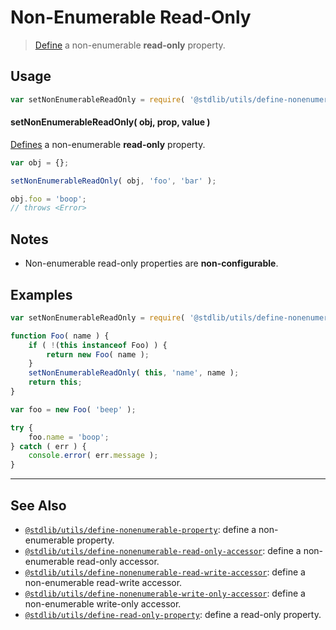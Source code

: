 <!--

@license Apache-2.0

Copyright (c) 2018 The Stdlib Authors.

Licensed under the Apache License, Version 2.0 (the "License");
you may not use this file except in compliance with the License.
You may obtain a copy of the License at

   http://www.apache.org/licenses/LICENSE-2.0

Unless required by applicable law or agreed to in writing, software
distributed under the License is distributed on an "AS IS" BASIS,
WITHOUT WARRANTIES OR CONDITIONS OF ANY KIND, either express or implied.
See the License for the specific language governing permissions and
limitations under the License.

-->

# Non-Enumerable Read-Only

> [Define][@stdlib/utils/define-property] a non-enumerable **read-only** property.

<section class="usage">

## Usage

```javascript
var setNonEnumerableReadOnly = require( '@stdlib/utils/define-nonenumerable-read-only-property' );
```

#### setNonEnumerableReadOnly( obj, prop, value )

[Defines][@stdlib/utils/define-property] a non-enumerable **read-only** property.

<!-- run throws: true -->

```javascript
var obj = {};

setNonEnumerableReadOnly( obj, 'foo', 'bar' );

obj.foo = 'boop';
// throws <Error>
```

</section>

<!-- /.usage -->

<section class="notes">
    
## Notes

-   Non-enumerable read-only properties are **non-configurable**.

</section>

<!-- /.notes -->

<section class="examples">

## Examples

<!-- eslint no-undef: "error" -->

```javascript
var setNonEnumerableReadOnly = require( '@stdlib/utils/define-nonenumerable-read-only-property' );

function Foo( name ) {
    if ( !(this instanceof Foo) ) {
        return new Foo( name );
    }
    setNonEnumerableReadOnly( this, 'name', name );
    return this;
}

var foo = new Foo( 'beep' );

try {
    foo.name = 'boop';
} catch ( err ) {
    console.error( err.message );
}
```

</section>

<!-- /.examples -->

<!-- Section for related `stdlib` packages. Do not manually edit this section, as it is automatically populated. -->

<section class="related">

* * *

## See Also

-   [`@stdlib/utils/define-nonenumerable-property`][@stdlib/utils/define-nonenumerable-property]: define a non-enumerable property.
-   [`@stdlib/utils/define-nonenumerable-read-only-accessor`][@stdlib/utils/define-nonenumerable-read-only-accessor]: define a non-enumerable read-only accessor.
-   [`@stdlib/utils/define-nonenumerable-read-write-accessor`][@stdlib/utils/define-nonenumerable-read-write-accessor]: define a non-enumerable read-write accessor.
-   [`@stdlib/utils/define-nonenumerable-write-only-accessor`][@stdlib/utils/define-nonenumerable-write-only-accessor]: define a non-enumerable write-only accessor.
-   [`@stdlib/utils/define-read-only-property`][@stdlib/utils/define-read-only-property]: define a read-only property.

</section>

<!-- /.related -->

<!-- Section for all links. Make sure to keep an empty line after the `section` element and another before the `/section` close. -->

<section class="links">

[@stdlib/utils/define-property]: https://github.com/stdlib-js/stdlib/tree/develop/lib/node_modules/%40stdlib/utils/define-property

<!-- <related-links> -->

[@stdlib/utils/define-nonenumerable-property]: https://github.com/stdlib-js/stdlib/tree/develop/lib/node_modules/%40stdlib/utils/define-nonenumerable-property

[@stdlib/utils/define-nonenumerable-read-only-accessor]: https://github.com/stdlib-js/stdlib/tree/develop/lib/node_modules/%40stdlib/utils/define-nonenumerable-read-only-accessor

[@stdlib/utils/define-nonenumerable-read-write-accessor]: https://github.com/stdlib-js/stdlib/tree/develop/lib/node_modules/%40stdlib/utils/define-nonenumerable-read-write-accessor

[@stdlib/utils/define-nonenumerable-write-only-accessor]: https://github.com/stdlib-js/stdlib/tree/develop/lib/node_modules/%40stdlib/utils/define-nonenumerable-write-only-accessor

[@stdlib/utils/define-read-only-property]: https://github.com/stdlib-js/stdlib/tree/develop/lib/node_modules/%40stdlib/utils/define-read-only-property

<!-- </related-links> -->

</section>

<!-- /.links -->
